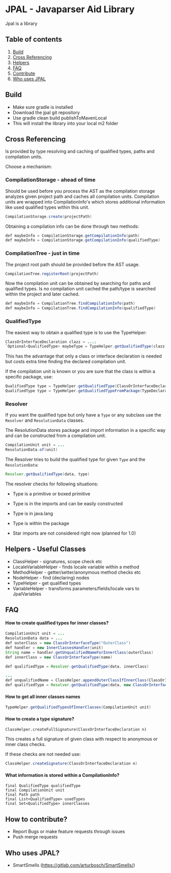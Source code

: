 # JPAL - Javaparser Aid Library

Jpal is a library

## Table of contents
1. [Build](#build)
2. [Cross Referencing](#cross)
3. [Helpers](#helpers)
4. [FAQ](#faq)
4. [Contribute](#contribute)
4. [Who uses JPAL](#usage)

## <a name="build">Build</a>

- Make sure gradle is installed
- Download the jpal git repository
- Use gradle clean build publishToMavenLocal
- This will install the library into your local m2 folder

## <a name="cross">Cross Referencing</a>

Is provided by type resolving and caching of qualified types, paths
and compilation units.

Choose a mechanism:

### CompilationStorage - ahead of time

Should be used before you process the AST as the compilation storage
analyzes given project path and caches all compilation units.
Compilation units are wrapped into CompilationInfo's which stores 
additional information like used qualified types within this unit.

```java
CompilationStorage.create(projectPath)
```

Obtaining a compilation info can be done through two methods:

```java 
def maybeInfo = CompilationStorage.getCompilationInfo(path)
def maybeInfo = CompilationStorage.getCompilationInfo(qualifiedType)
```

### CompilationTree - just in time

The project root path should be provided before the AST usage.

```java
CompilationTree.registerRoot(projectPath)
```

Now the compilation unit can be obtained by searching for paths
and qualified types. Is no compilation unit cached the path/type is 
searched within the project and later cached.

```java 
def maybeInfo = CompilationTree.findCompilationInfo(path)
def maybeInfo = CompilationTree.findCompilationInfo(qualifiedType)
```

### QualifiedType

The easiest way to obtain a qualified type is to use the TypeHelper:

```java
ClassOrInterfaceDeclaration clazz = ...;
`Optional<QualifiedType> maybeType = TypeHelper.getQualifiedType(clazz);
```

This has the advantage that only a class or interface declaration
is needed but costs extra time finding the declared compilation unit.

If the compilation unit is known or you are sure that the class is 
within a specific package, use:

```java
QualifiedType type = TypeHelper.getQualifiedType(ClassOrInterfaceDeclaration n, CompilationUnit unit)
QualifiedType type = TypeHelper.getQualifiedTypeFromPackage(TypeDeclaration n, PackageDeclaration packageDeclaration)
```

### Resolver

If you want the qualified type but only have a `Type` or any subclass
use the `Resolver` and `ResolutionData` classes.

The ResolutionData stores package and import information in a specific way
and can be constructed from a compilation unit.

```java
CompilationUnit unit = ...
ResolutionData.of(unit)
```

The Resolver tries to build the qualified type for given `Type` and the 
`ResolutionData`:

```java
Resolver.getQualifiedType(data, type)
```

The resolver checks for following situations:

- Type is a primitive or boxed primitive
- Type is in the imports and can be easily constructed
- Type is in java.lang
- Type is within the package

- Star imports are not considered right now (planned for 1.0)

## <a name="helpers">Helpers - Useful Classes</a>

- ClassHelper - signatures, scope check etc
- LocaleVariableHelper - finds locale variable within a method
- MethodHelper - getter/setter/anonymous method checks etc
- NodeHelper - find (declaring) nodes
- TypeHelper - get qualified types
- VariableHelper - transforms parameters/fields/locale vars to JpalVariables

## <a name="faq">FAQ</a>

#### How to create qualified types for inner classes?

```java
CompilationUnit unit = ...
ResolutionData data = ...
def outerClass = new ClassOrInterfaceType("OuterClass")
def handler = new InnerClassesHandler(unit)
String name = handler.getUnqualifiedNameForInnerClass(outerClass) 
def innerClass = new ClassOrInterfaceType(name)

def qualifiedType = Resolver.getQualifiedType(data, innerClass)
```

```java 
...
def unqualifiedName = ClassHelper.appendOuterClassIfInnerClass(ClassOrInterfaceDeclaration n)
def qualifiedType = Resolver.getQualifiedType(data, new ClassOrInterfaceType(unqualifiedName))
```

#### How to get all inner classes names

```java 
TypeHelper.getQualifiedTypesOfInnerClasses(CompilationUnit unit)
```

#### How to create a type signature?

```
ClassHelper.createFullSignature(ClassOrInterfaceDeclaration n)
```
This creates a full signature of given class with respect to anonymous or inner class checks.

If these checks are not needed use:
```java 
ClassHelper.createSignature(ClassOrInterfaceDeclaration n)
```

#### What information is stored within a CompilationInfo?

```
final QualifiedType qualifiedType
final CompilationUnit unit
final Path path
final List<QualifiedType> usedTypes
final Set<QualifiedType> innerClasses
```

## <a name="contribute">How to contribute?</a>

- Report Bugs or make feature requests through issues
- Push merge requests

## <a name="usage">Who uses JPAL?</a>

- SmartSmells (https://gitlab.com/arturbosch/SmartSmells/)